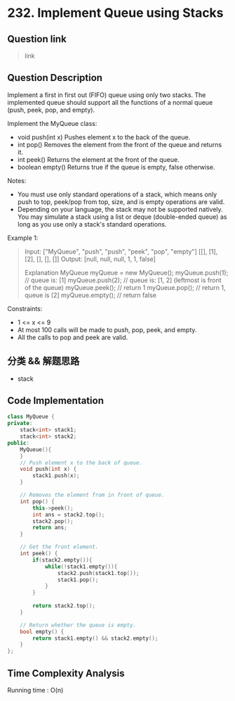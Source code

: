 # 232. Implement Queue using Stacks

## Question link
> link

## Question Description
Implement a first in first out (FIFO) queue using only two stacks. The implemented queue should support all the functions of a normal queue (push, peek, pop, and empty).

Implement the MyQueue class:
- void push(int x) Pushes element x to the back of the queue.
- int pop() Removes the element from the front of the queue and returns it.
- int peek() Returns the element at the front of the queue.
- boolean empty() Returns true if the queue is empty, false otherwise.

Notes:
- You must use only standard operations of a stack, which means only push to top, peek/pop from top, size, and is empty operations are valid.
- Depending on your language, the stack may not be supported natively. You may simulate a stack using a list or deque (double-ended queue) as long as you use only a stack's standard operations.

Example 1:
> Input:
> ["MyQueue", "push", "push", "peek", "pop", "empty"]
> [[], [1], [2], [], [], []]
> Output:
> [null, null, null, 1, 1, false]
>
> Explanation
> MyQueue myQueue = new MyQueue();
> myQueue.push(1); // queue is: [1]
> myQueue.push(2); // queue is: [1, 2] (leftmost is front of the queue)
> myQueue.peek();  // return 1
> myQueue.pop();   // return 1, queue is [2]
> myQueue.empty(); // return false

Constraints:
- 1 <= x <= 9
- At most 100 calls will be made to push, pop, peek, and empty.
- All the calls to pop and peek are valid.

## 分类 && 解题思路
- stack

## Code Implementation
```c++
class MyQueue {
private:
    stack<int> stack1;
    stack<int> stack2;
public:
    MyQueue(){
    }
    // Push element x to the back of queue.
    void push(int x) {
        stack1.push(x);
    }

    // Removes the element from in front of queue.
    int pop() {
        this->peek();
        int ans = stack2.top();
        stack2.pop();
        return ans;
    }

    // Get the front element.
    int peek() {
        if(stack2.empty()){
            while(!stack1.empty()){
                stack2.push(stack1.top());
                stack1.pop();
            }
        }
        
        return stack2.top();
    }

    // Return whether the queue is empty.
    bool empty() {
        return stack1.empty() && stack2.empty();
    }
};
```

## Time Complexity Analysis
Running time  : O(n)